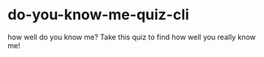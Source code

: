 # do-you-know-me-quiz-cli

how well do you know me?
                    Take this quiz to find how well you really know me!
